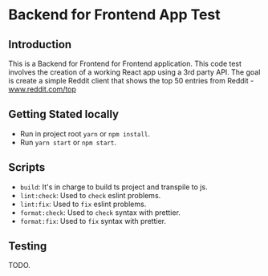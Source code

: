 # Backend for Frontend App Test

## Introduction

This is a Backend for Frontend for Frontend application.
This code test involves the creation of a working React app using a 3rd party API.
The goal is create a simple Reddit client that shows the top 50 entries from Reddit - www.reddit.com/top

## Getting Stated locally

- Run in project root `yarn` or `npm install`.
- Run `yarn start` or `npm start`.

## Scripts

- `build`: It's in charge to build ts project and transpile to js.
- `lint:check`: Used to `check` eslint problems.
- `lint:fix`: Used to `fix` eslint problems.
- `format:check`: Used to `check` syntax with prettier.
- `format:fix`: Used to `fix` syntax with prettier.

## Testing

TODO.